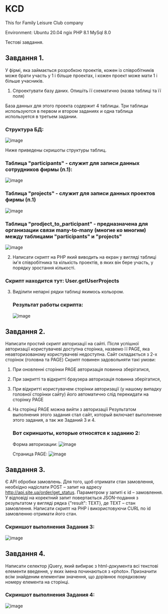 # KCD
This for Family Leisure Club company

Environment:
Ubuntu 20.04
ngix
PHP 8.1
MySql 8.0

Тестові завдання.

## Завдання 1.
У фірмі, яка займається розробкою проектів, кожен із співробітників може брати участь у 1 і більше проектах, і кожен проект може мати 1 і більше учасників.
1) Спроектувати базу даних. Опишіть її схематично (назва таблиці та її поля)

База данных для этого проекта содержит 4 таблицы. Три таблицы используются в первом и втором заданиях и одна таблица используется в третьем задании.
### Структура БД:
![image](https://github.com/makc120264/ksd/assets/17950142/7c99f658-bf88-40a9-b41f-40bc0db60a7e)

Ниже приведены скришоты структуры таблиц.
### Таблица "participants" - служит для записи данных сотрудников фирмы (п.1):
![image](https://github.com/makc120264/ksd/assets/17950142/acbf7240-f68b-4ba3-a32b-a9c84777545c)

### Таблица "projects" - служит для записи данных проектов фирмы (п.1)
![image](https://github.com/makc120264/ksd/assets/17950142/3ee20b0a-5e29-448c-a576-5754c7e58e08)

### Таблица "prodject_to_participant" - предназначена для организации связи many-to-many (многие ко многим) между таблицами "participants" и "projects"
![image](https://github.com/makc120264/ksd/assets/17950142/38b57cd6-f6d0-4e19-941a-f0ef1cc4a863)

2) Написати скрипт на PHP який виводить на екран у вигляді таблиці ім'я співробітника та кількість проектів, в яких він бере участь, у порядку зростання кількості.
### Скрипт находится тут: ‎User.getUserProjects
3) Виділити непарні рядки таблиці якимось кольором.
   ### Результат работы скрипта:
   ![image](https://github.com/makc120264/ksd/assets/17950142/0efdd079-7c24-440d-81e3-3c91e0936de0)

## Завдання 2.
Написати простий скрипт авторизації на сайті. Після успішної авторизації користувачеві доступна сторінка, назвемо її PAGE, яка неавторизованому користувачеві недоступна.
Сайт складається з 2-х сторінок (головна та PAGE)
Скрипт повинен задовольняти такі умови:
1) При оновленні сторінки PAGE авторизація повинна зберігатися,
2) При закритті та відкритті браузера авторизація повинна зберігатися,
3) При відкритті користувачем сторінки авторизації (у нашому випадку головної сторінки сайту) його автоматично слід перекидати на сторінку PAGE
4) На сторінці PAGE можна вийти з авторизації
   Результатом выполнения этого задания стал сайт, который включает выполнение этого задания, а так же Заданий 3 и 4.
   ### Вот скриншоты, которые относятся к заданию 2:
   Форма авторизации:
   ![image](https://github.com/makc120264/ksd/assets/17950142/4bf78637-6c1a-4ab6-996b-9666d8173274)
   
   Страница PAGE:
   ![image](https://github.com/makc120264/ksd/assets/17950142/75909fc2-8e62-4e9e-897e-2e7cce949e56)

## Завдання 3.
Є API обробки замовлень. Для того, щоб отримати стан замовлення, необхідно надіслати POST – запит на адресу http://api.site.ua/order/get_status.
Параметром у запиті є id – замовлення.
У відповіді на коректний запит повертається JSON-подання з результатом у вигляді рядка
{"result": TEXT},
де TEXT – стан замовлення.
Написати скрипт на PHP і використовуючи CURL по id замовленню отримати його стан.
### Скриншот выполнения Задания 3:
![image](https://github.com/makc120264/ksd/assets/17950142/fa809d2f-5a77-47d5-82ca-6ca34fab7981)

## Завдання 4.
Написати селектор jQuery, який вибирає з html-документа всі текстові елементи введення, у яких імена починаються з «photo». Призначити всім знайденим елементам значення, що дорівнює порядковому номеру елемента на сторінці.
### Скриншот выполнения Задания 4:
![image](https://github.com/makc120264/ksd/assets/17950142/101cc63d-766f-462c-881f-b7653a7758de)

